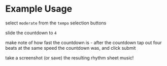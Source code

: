 # Example Usage
select `moderate` from the `tempo` selection buttons

slide the countdown to `4`

make note of how fast the countdown is - after the countdown tap out four beats at the same speed the countdown was, and click submit

take a screenshot (or save) the resulting rhythm sheet music!